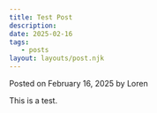 ```yaml
---
title: Test Post
description:
date: 2025-02-16
tags:
   - posts
layout: layouts/post.njk
---
```


Posted on February 16, 2025 by Loren

This is a test.
